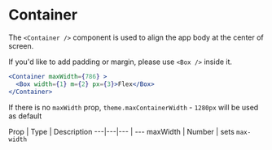 
# Container

The `<Container />` component is used to align the app body at the center of screen.

If you'd like to add padding or margin, please use `<Box />` inside it.

```.jsx
<Container maxWidth={786} >
  <Box width={1} m={2} px={3}>Flex</Box>
</Container>
```

If there is no `maxWidth` prop, `theme.maxContainerWidth` - `1280px` will be used as default

Prop | Type | Description
---|---|--- | ---
maxWidth | Number | sets `max-width`
